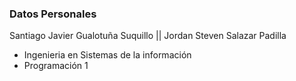 ### Datos Personales
Santiago Javier Gualotuña Suquillo || Jordan Steven Salazar Padilla
- Ingenieria en Sistemas de la información
- Programación 1
  





